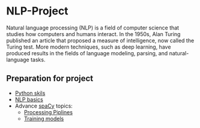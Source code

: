 # NLP-Project

Natural language processing (NLP) is a field of computer science that studies how computers and humans interact. In the 1950s, Alan Turing published an article that proposed a measure of intelligence, now called the Turing test. More modern techniques, such as deep learning, have produced results in the fields of language modeling, parsing, and natural-language tasks.

## Preparation for project

- [Python skils](./Preparation%20python%20skills)
- [NLP basics](./NLP%20basics)
- Advance [spaCy](https://spacy.io/) topics:
  - [Processing Piplines](./Processing%20Pipelines)
  - [Training models](./Training%20a%20neural%20network%20model)
